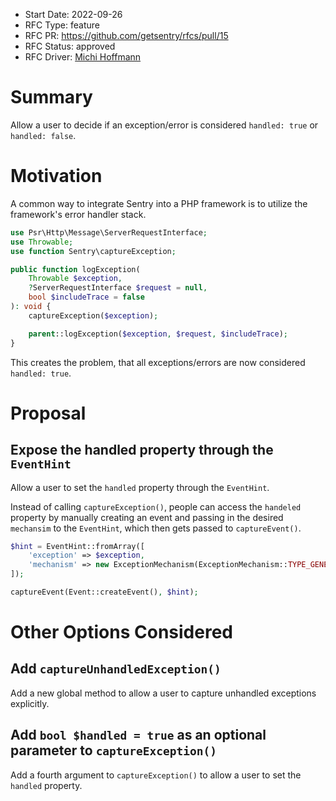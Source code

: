 * Start Date: 2022-09-26
* RFC Type: feature
* RFC PR: https://github.com/getsentry/rfcs/pull/15
* RFC Status: approved
* RFC Driver: [Michi Hoffmann](https://github.com/cleptric)

# Summary

Allow a user to decide if an exception/error is considered `handled: true` or `handled: false`.

# Motivation

A common way to integrate Sentry into a PHP framework is to utilize the framework's error handler stack.

```php
use Psr\Http\Message\ServerRequestInterface;
use Throwable;
use function Sentry\captureException;

public function logException(
    Throwable $exception,
    ?ServerRequestInterface $request = null,
    bool $includeTrace = false
): void {
    captureException($exception);

    parent::logException($exception, $request, $includeTrace);
}
``` 

This creates the problem, that all exceptions/errors are now considered `handled: true`.

# Proposal

## Expose the handled property through the  `EventHint`

Allow a user to set the `handled` property through the `EventHint`.

Instead of calling `captureException()`, people can access the `handeled` property by manually creating an event and passing in the desired `mechansim` to the `EventHint`, which then gets passed to `captureEvent()`.


```php
$hint = EventHint::fromArray([
    'exception' => $exception,
    'mechanism' => new ExceptionMechanism(ExceptionMechanism::TYPE_GENERIC, false),
]);

captureEvent(Event::createEvent(), $hint);
```

# Other Options Considered

## Add `captureUnhandledException()`

Add a new global method to allow a user to capture unhandled exceptions explicitly.

## Add `bool $handled = true` as an optional parameter to `captureException()`

Add a fourth argument to `captureException()` to allow a user to set the `handled` property.
